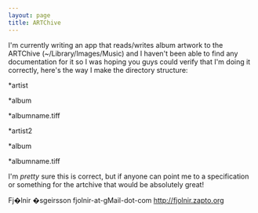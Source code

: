 ```yaml
---
layout: page
title: ARTChive
---
```


I'm currently writing an app that reads/writes album artwork to the ARTChive (~/Library/Images/Music) and I haven't been able to find any documentation for it so I was hoping you guys could verify that I'm doing it correctly, here's the way I make the directory structure:


*artist


*album


*albumname.tiff



*artist2


*album


*albumname.tiff




I'm _pretty_ sure this is correct, but if anyone can point me to a specification or something for the artchive that would be absolutely great!

Fj�lnir �sgeirsson
fjolnir-at-gMail-dot-com
http://fjolnir.zapto.org

